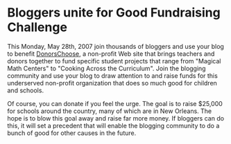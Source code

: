 # Bloggers unite for Good Fundraising Challenge

This Monday, May 28th, 2007 join thousands of bloggers and use your blog to benefit <a href="http://www.donorschoose.org/donors/viewChallenge.html?id=16793">DonorsChoose</a>, a non-profit Web site that brings teachers and donors together to fund specific student projects that range from "Magical Math Centers" to "Cooking Across the Curriculum". Join the blogging community and use your blog to draw attention to and raise funds for this underserved non-profit organization that does so much good for children and schools. 

Of course, you can donate if you feel the urge. The goal is to raise $25,000 for schools around the country, many of which are in New Orleans. The hope is to blow this goal away and raise far more money. If bloggers can do this, it will set a precedent that will enable the blogging community to do a bunch of good for other causes in the future.